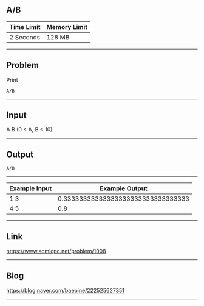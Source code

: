 ## **A/B**

| Time Limit | Memory Limit |
| --- | --- |
| 2 Seconds | 128 MB |

___

## Problem
Print
```
A/B
```

___

## Input
A B (0 < A, B < 10)

___

## Output
```
A/B
```

___

| Example Input | Example Output |
| --- | --- |
| 1 3 | 0.33333333333333333333333333333333 |
| 4 5 | 0.8 |

___

## Link
https://www.acmicpc.net/problem/1008

___

## Blog
https://blog.naver.com/baebine/222525627351

___
